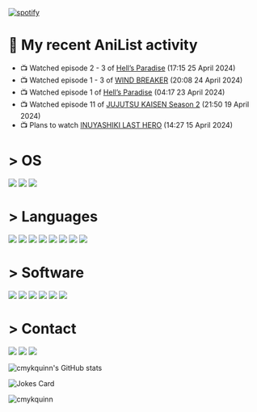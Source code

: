 [![spotify](https://api.statusbadges.me/badge/spotify/1017067177796456469)](https://api.statusbadges.me/openspotify/1017067177796456469)

# 🌸 My recent AniList activity

<!-- ANILIST_ACTIVITY:start -->

-   📺 Watched episode 2 - 3 of [Hell’s Paradise](https://anilist.co/anime/128893) (17:15 25 April 2024)
-   📺 Watched episode 1 - 3 of [WIND BREAKER](https://anilist.co/anime/163270) (20:08 24 April 2024)
-   📺 Watched episode 1 of [Hell’s Paradise](https://anilist.co/anime/128893) (04:17 23 April 2024)
-   📺 Watched episode 11 of [JUJUTSU KAISEN Season 2](https://anilist.co/anime/145064) (21:50 19 April 2024)
-   📺 Plans to watch [INUYASHIKI LAST HERO](https://anilist.co/anime/97922) (14:27 15 April 2024)

<!-- ANILIST_ACTIVITY:end -->

# > OS
![](https://img.shields.io/badge/Windows%2010-0078D6.svg?style=for-the-badge&logo=Windows-10&logoColor=white)
![](https://img.shields.io/badge/Linux-FCC624.svg?style=for-the-badge&logo=Linux&logoColor=black)
![](https://img.shields.io/badge/Ubuntu-E95420.svg?style=for-the-badge&logo=Ubuntu&logoColor=white)
# > Languages 
![](https://img.shields.io/badge/Astro-BC52EE.svg?style=for-the-badge&logo=Astro&logoColor=white)
![](https://img.shields.io/badge/CSS3-1572B6.svg?style=for-the-badge&logo=CSS3&logoColor=white)
![](https://img.shields.io/badge/HTML5-E34F26.svg?style=for-the-badge&logo=HTML5&logoColor=white)
![](https://img.shields.io/badge/Node.js-339933.svg?style=for-the-badge&logo=nodedotjs&logoColor=white)
![](https://img.shields.io/badge/Python-3776AB.svg?style=for-the-badge&logo=Python&logoColor=white)
![](https://img.shields.io/badge/Delphi-E62431.svg?style=for-the-badge&logo=Delphi&logoColor=white)
![](https://img.shields.io/badge/JavaScript-F7DF1E.svg?style=for-the-badge&logo=JavaScript&logoColor=black)
![](https://img.shields.io/badge/Tailwind%20CSS-06B6D4.svg?style=for-the-badge&logo=Tailwind-CSS&logoColor=white)
# > Software
![](https://img.shields.io/badge/Godot%20Engine-478CBF.svg?style=for-the-badge&logo=Godot-Engine&logoColor=white)
![](https://img.shields.io/badge/Git-F05032.svg?style=for-the-badge&logo=Git&logoColor=white)
![](https://img.shields.io/badge/GNU%20Bash-4EAA25.svg?style=for-the-badge&logo=GNU-Bash&logoColor=white)
![](https://img.shields.io/badge/Visual%20Studio%20Code-007ACC.svg?style=for-the-badge&logo=Visual-Studio-Code&logoColor=white)
![](https://img.shields.io/badge/Sublime%20Text-FF9800.svg?style=for-the-badge&logo=Sublime-Text&logoColor=white)
![](https://img.shields.io/badge/RAD%20Studio-E62431.svg?style=for-the-badge&logo=RAD-Studio&logoColor=white)
# > Contact
[![](https://img.shields.io/badge/Disroot-50162D.svg?style=for-the-badge&logo=Disroot&logoColor=white)](mailto:seaprano@disroot.org)
[![](https://img.shields.io/badge/Discord-5865F2.svg?style=for-the-badge&logo=Discord&logoColor=white)](https://dsc.gg/eepy)
[![](https://img.shields.io/badge/X-000000.svg?style=for-the-badge&logo=X&logoColor=white)](https://x.com/cmykquinn)

![cmykquinn's GitHub stats](https://github-readme-stats.vercel.app/api?username=cmykquinn&show_icons=true&bg_color=24273a&text_color=cad3f5&icon_color=c6a0f6&title_color=8bd5ca)

![Jokes Card](https://readme-jokes.vercel.app/api?hideBorder)

![cmykquinn](https://count.getloli.com/get/@cmykquinn)

